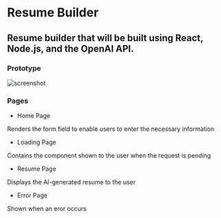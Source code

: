 # Resume Builder

## Resume builder that will be built using React, Node.js, and the OpenAI API.

### Prototype
![screenshot](https://i.imgur.com/UeUoAeE.png)

### Pages

- Home Page 

Renders the form field to enable users to enter the necessary information

- Loading Page

Contains the component shown to the user when the request is pending

- Resume Page

Displays the AI-generated resume to the user

- Error Page

Shown when an eror occurs